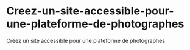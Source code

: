 # Creez-un-site-accessible-pour-une-plateforme-de-photographes
Créez un site accessible pour une plateforme de photographes
